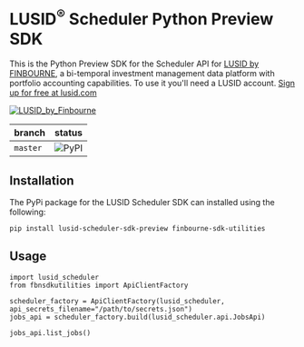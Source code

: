 # LUSID<sup>®</sup> Scheduler Python Preview SDK
This is the Python Preview SDK for the Scheduler API for [LUSID by FINBOURNE](https://www.finbourne.com/lusid-technology), a bi-temporal investment management data platform with portfolio accounting capabilities. To use it you'll need a LUSID account. [Sign up for free at lusid.com](https://www.lusid.com/app/signup)

<a href="https://www.lusid.com/app/signup"><img src="https://content.finbourne.com/LUSID_repo.png" alt="LUSID_by_Finbourne"></a>

| branch | status |
| --- | --- |
| `master` |  ![PyPI](https://img.shields.io/pypi/v/lusid-scheduler-sdk-preview?color=blue)

## Installation

The PyPi package for the LUSID Scheduler SDK can installed using the following:

```
pip install lusid-scheduler-sdk-preview finbourne-sdk-utilities
```

## Usage

```
import lusid_scheduler
from fbnsdkutilities import ApiClientFactory

scheduler_factory = ApiClientFactory(lusid_scheduler, api_secrets_filename="/path/to/secrets.json")
jobs_api = scheduler_factory.build(lusid_scheduler.api.JobsApi)

jobs_api.list_jobs()
```
